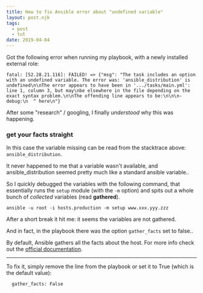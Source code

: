 ```yaml
---
title: How to fix Ansible error about "undefined variable"
layout: post.njk
tags:
  - post
  - tut
date: 2019-04-04
---
```


Got the following error when running my playbook, with a newly installed external role:

```
fatal: [52.28.21.116]: FAILED! => {"msg": "The task includes an option with an undefined variable. The error was: 'ansible_distribution' is undefined\n\nThe error appears to have been in '.../tasks/main.yml': line 1, column 3, but may\nbe elsewhere in the file depending on the exact syntax problem.\n\nThe offending line appears to be:\n\n\n- debug:\n  ^ here\n"}
```

After some "research" / googling, I finally *understood* why this was happening.

### get your facts straight

In this case the variable missing can be read from the stacktrace above: `ansible_distribution`.

It never happened to me that a variable wasn't available, and ansible_distribution seemed pretty much like a standard ansible variable..

So I quickly debugged the variables with the following command, that essentially runs the `setup` module (with the `-m` option) and spits out a whole bunch of *collected* variables (read **gathered**).

```
ansible -u root -i hosts.production -m setup www.xxx.yyy.zzz
```

After a short break it hit me: it seems the variables are not gathered.

And in fact, in the playbook there was the option `gather_facts` set to false..

By default, Ansible gathers all the facts about the host. For more info check out the [official documentation](https://docs.ansible.com/ansible/devel/modules/gather_facts_module.html).

---

To fix it, simply remove the line from the playbook or set it to True (which is the default value):

```
  gather_facts: False
```
